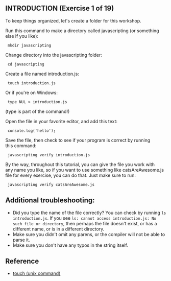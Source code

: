 ## INTRODUCTION (Exercise 1 of 19)  
   
  To keep things organized, let's create a folder for this workshop.  
   
  Run this command to make a directory called javascripting (or something  
  else if you like):  
   
     mkdir javascripting
   
  Change directory into the javascripting folder:  
   
     cd javascripting  
   
  Create a file named introduction.js:  
   
     touch introduction.js  
   
  Or if you're on Windows:  
   
     type NUL > introduction.js  
   
  (type is part of the command!)  
   
  Open the file in your favorite editor, and add this text:  
   
     console.log('hello');
   
  Save the file, then check to see if your program is correct by running  
  this command:  
   
     javascripting verify introduction.js  
   
  By the way, throughout this tutorial, you can give the file you work with  
  any name you like, so if you want to use something like catsAreAwesome.js  
  file for every exercise, you can do that. Just make sure to run:  
   
     javascripting verify catsAreAwesome.js


## Additional troubleshooting:
 - Did you type the name of the file correctly? You can check by running `ls introduction.js`. If you see `ls: cannot access introduction.js: No such file or directory`, then perhaps the file doesn't exist, or has a different name, or is in a different directory.
 - Make sure you didn't omit any parens, or the compiler will not be able to parse it.       
 - Make sure you don't have any typos in the string itself.
 

 ## Reference
 - [touch (unix command)](https://en.wikipedia.org/wiki/Touch_(Unix))
 

